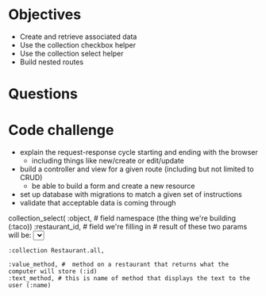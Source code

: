 # Objectives

- Create and retrieve associated data
- Use the collection checkbox helper
- Use the collection select helper
- Build nested routes

# Questions

# Code challenge
- explain the request-response cycle starting and ending with the browser
    - including things like new/create or edit/update
- build a controller and view for a given route (including but not limited to CRUD)
    - be able to build a form and create a new resource
- set up database with migrations to match a given set of instructions
- validate that acceptable data is coming through

collection_select(
    :object, # field namespace (the thing we're building (:taco))
    :restaurant_id, # field we're filling in 
     # result of these two params will be: <select name="taco[restaurant_id]">...

    :collection Restaurant.all, 

    :value_method, #  method on a restaurant that returns what the computer will store (:id)
    :text_method, # this is name of method that displays the text to the user (:name)
